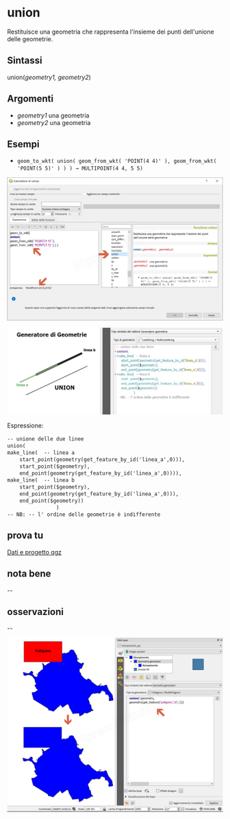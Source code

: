 # union

Restituisce una geometria che rappresenta l'insieme dei punti dell'unione delle geometrie.

## Sintassi

union(_geometry1, geometry2_)

## Argomenti

* _geometry1_ una geometria
* _geometry2_ una geometria

## Esempi

* `geom_to_wkt( union( geom_from_wkt( 'POINT(4 4)' ), geom_from_wkt( 'POINT(5 5)' ) ) ) → MULTIPOINT(4 4, 5 5)`

![](/img/geometria/union/union1.png)

![](/img/geometria/union/union3.png)

Espressione:

```
-- unione delle due linee
union( 
make_line(  -- linea a
	start_point(geometry(get_feature_by_id('linea_a',0))), 
	start_point($geometry),
	end_point(geometry(get_feature_by_id('linea_a',0)))),
make_line(  -- linea b
	start_point($geometry), 
	end_point(geometry(get_feature_by_id('linea_a',0))),
	end_point($geometry))
				)
-- NB: -- l' ordine delle geometrie è indifferente
```

## prova tu

[Dati e progetto qgz](https://github.com/gbvitrano/HfcQGIS/raw/master/prova_tu/DIFFERENCE.zip)

## nota bene

--

## osservazioni

--

![](/img/geometria/union/union2.png)
